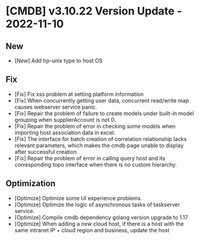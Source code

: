 # [CMDB] v3.10.22 Version Update - 2022-11-10

## New

- [New] Add hp-unix type to host OS

## Fix

- [Fix] Fix xss problem at setting platform information
- [Fix] When concurrently getting user data, concurrent read/write map causes webserver service panic.
- [Fix] Repair the problem of failure to create models under built-in model grouping when supplierAccount is not 0.
- [Fix] Repair the problem of error in checking some models when importing host association data in excel.
- [Fix] The interface for batch creation of correlation relationship lacks relevant parameters, which makes the cmdb page unable to display after successful creation.
- [Fix] Repair the problem of error in calling query host and its corresponding topo interface when there is no custom hierarchy.

## Optimization

- [Optimize] Optimize some UI experience problems.
- [Optimize] Optimize the logic of asynchronous tasks of taskserver service.
- [Optimize] Compile cmdb dependency golang version upgrade to 1.17
- [Optimize] When adding a new cloud host, if there is a host with the same intranet IP + cloud region and business, update the host
